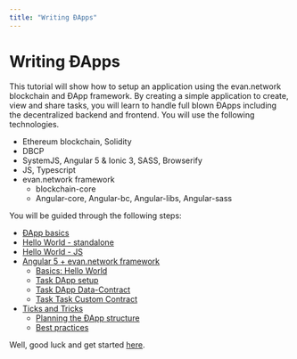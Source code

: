 ```yaml
---
title: "Writing ÐApps"
---
```

# Writing ÐApps
This tutorial will show how to setup an application using the evan.network blockchain and ÐApp framework.
By creating a simple application to create, view and share tasks, you will learn to handle full blown
ÐApps including the decentralized backend and frontend. You will use the following technologies.
  - Ethereum blockchain, Solidity
  - DBCP
  - SystemJS, Angular 5 & Ionic 3, SASS, Browserify
  - JS, Typescript
  - evan.network framework
    - blockchain-core
    - Angular-core, Angular-bc, Angular-libs, Angular-sass

You will be guided through the following steps:
- [ÐApp basics](/dapps/basics)
- [Hello World - standalone](/dapps/standalone/standalone)
- [Hello World - JS](/dapps/js/hello-world)
- [Angular 5 + evan.network framework](/dapps/angular/hello-world)
  - [Basics: Hello World](/dapps/angular/hello-world)
  - [Task DApp setup](/dapps/angular/task)
  - [Task DApp Data-Contract](/dapps/angular/task-data-contract)
  - [Task Task Custom Contract](/dapps/angular/task-custom-contract)
- [Ticks and Tricks](/dapps/tips/planning)
  - [Planning the ÐApp structure](/dapps/tips/planning)
  - [Best practices](/dapps/tips/advanced)

Well, good luck and get started [here](/dapps/basics).
